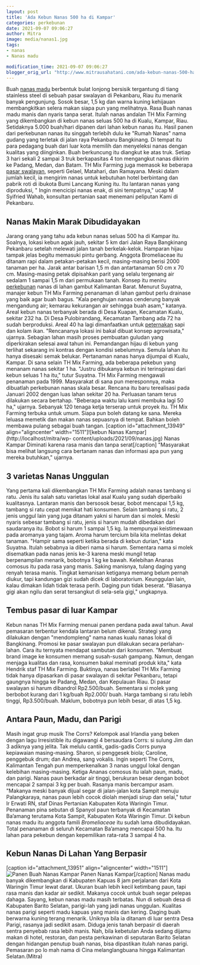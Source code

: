 ```yaml
---
layout: post
title: 'Ada Kebun Nanas 500 ha di Kampar'
categories: perkebunan
date: 2021-09-07 09:06:27
author: Mitra
image: media/nanas1.jpg
tags:
- nanas
- Nanas madu

modification_time: 2021-09-07 09:06:27
blogger_orig_url: "http://www.mitrausahatani.com/ada-kebun-nanas-500-ha-di.html"
---
```


Buah [nanas madu](https://www.mitrausahatani.com/topik/nanas-madu) berbentuk bulat
lonjong bersisik tergantung di tiang stainless steel di sebuah pasar swalayan
di Pekanbaru, Riau itu menarik banyak pengunjung. Sosok besar, 1,5 kg dan
warna kuning kehijauan membangkitkan selera makan siapa pun yang melihatnya.
Rasa Buah nanas madu manis dan nyaris tanpa serat. Itulah nanas andalan TH Mix
Farming yang dikembangkan di kebun nanas seluas 500 ha di Kualu, Kampar, Riau.
Setidaknya 5.000 buah/hari dipanen dari lahan kebun nanas itu. Hasil panen
dari perkebunan nanas itu singgah terlebih dulu ke "Rumah Nanas" nama gudang
yang terletak di jalan raya Pekanbaru Bangkinang. Di tempat itu para pedagang
buah dari luar kota memilih dan menyeleksi nanas dengan kualitas yang
diinginkan. Buah berkuncung itu diangkut ke atas truk. Setiap 3 hari sekali 2
sampai 3 truk berkapasitas 4 ton mengangkut nanas dikirim ke Padang, Medan,
dan Batam. TH Mix Farming juga memasok ke beberapa [pasar
swalayan](https://www.mitrausahatani.com/topik/pasar-swalayan), seperti Gelael,
Matahari, dan Ramayana. Meski dalam jumlah kecil, ia mengirim nanas untuk
kebutuhan hotel berbintang dan pabrik roti di ibukota Bumi Lancang Kuning itu.
Itu lantaran nanas yang diproduksi, " Ingin mencicipi nanas enak, di sini
tempatnya," ucap M Syifried Wahab, konsultan pertanian saat menemani peliputan
Kami di Pekanbaru.

## Nanas Makin Marak Dibudidayakan

Jarang orang yang tahu ada kebun nanas seluas 500 ha di Kampar itu. Soalnya,
lokasi kebun agak jauh, sekitar 5 km dari Jalan Raya Bangkinang Pekanbaru
setelah melewati jalan tanah berkelak-kelok. Hamparan hijau tampak jelas
begitu memasuki pintu gerbang. Anggota Bromeliaceae itu ditanam rapi dalam
petakan-petakan kecil, masing-masing berisi 2000 tanaman per ha. Jarak antar
barisan 1,5 m dan antartanaman 50 cm x 70 cm. Masing-masing petak dipisahkan
parit yang selalu tergenang air sedalam 1 sampai 1,5 m dari permukaan tanah.
Konsep itu meniru [perkebunan](https://www.mitrausahatani.com/perkebunan "perkebunan")
nanas di lahan gambut Kalimantan Barat. Menurut Suyatna, manajer kebun TH Mix
Farming penanaman di lahan gambut perlu drainase yang baik agar buah bagus.
"Kala penghujan nanas cenderung banyak mengandung air; kemarau kekurangan air
sehingga buah asam," katanya. Areal kebun nanas terbanyak berada di Desa
Kuapan, Kecamatan Kualu, sekitar 232 ha. Di Desa Pulobirandang, Kecamatan
Tambang ada 72 ha sudah berproduksi. Areal 40 ha lagi dimanfaatkan untuk
[peternakan](https://www.mitrausahatani.com/peternakan "peternakan") sapi dan kolam
ikan. "Rencananya lokasi ini bakal dibuat konsep agrowisata," ujarnya.
Sebagian lahan masih proses pembuatan guludan yang diperkirakan selesai awal
tahun ini. Pemandangan hijau di kebun yang terlihat sekarang ini kontras
dengan kondisi sebelumnya. Semula lahan itu hanya disesaki semak belukar.
Pertanaman nanas hanya dijumpai di Kualu, Kampar. Di sana selain TH Mix
Farming, ada beberapa pekebun yang menanam nanas sekitar 1 ha. "Justru
dibukanya kebun ini terinspirasi dari kebun seluas 1 ha itu," tutur Suyatna.
TH Mix Farming mengawali penanaman pada 1999. Masyarakat di sana pun
meresponnya, maka dibuatlah perkebunan nanas skala besar. Rencana itu baru
terealisasi pada Januari 2002 dengan luas lahan sekitar 20 ha. Perluasan tanam
terus dilakukan secara bertahap. "Beberapa waktu lalu kami membuka lagi 50
ha," ujarnya. Sebanyak 120 tenaga ketja terserap untuk proyek itu. TH Mix
Farming terbuka untuk umum. Siapa pun boleh datang ke sana. Mereka leluasa
memetik dan makan nanas sepuasnya di tempat. Bahkan boleh membawa pulang
sebagai buah tangan. [caption id="attachment_13949" align="aligncenter"
width="1511"]![kebun Nanas Kampar](http://localhost/mitra/wp-
content/uploads/2021/09/nanas.jpg) Nanas Kampar Diminati karena rasa manis dan
tanpa serat[/caption] "Masyarakat bisa melihat langsung cara bertanam nanas
dan informasi apa pun yang mereka butuhkan," ujarnya.

## 3 varietas Nanas Unggulan

Yang pertama kali dikembangkan TH Mix Farming adalah nanas tambang si ratu.
Jenis itu salah satu varietas lokal asal Kualu yang sudah diperbaiki
kualitasnya. Lantaran manis dan bersosok besar, bobot mencapai 1,5 kg, tambang
si ratu cepat memikat hati konsumen. Selain tambang si ratu, 2 jenis unggul
lain yang juga ditanam yakni si harum dan si molek. Meski nyaris sebesar
tambang si ratu, jenis si harum mudah dibedakan dari saudaranya itu. Bobot si
harum 1 sampai 1,5 kg. Ia mempunyai keistimewaan pada aromanya yang tajam.
Aroma harum tercium bila kita melintas dekat tanaman. "Hampir sama seperti
ketika berada di kebun durian," kata Suyatna. Itulah sebabnya ia diberi nama
si harum. Sementara nama si molek disematkan pada nanas jenis ke-3 karena
meski mungil tetap berpenampilan menarik, bobotnya 1 kg ke bawah. Kelebihan
Ananas comosus itu pada rasa yang manis. Saking manisnya, tulang daging yang
renyah terasa manis. Tingkat kemanisan ketiganya memang belum pernah diukur,
tapi kandungan gizi sudah dicek di laboratorium. Keunggulan lain, kalau
dimakan lidah tidak terasa perih. Daging pun tidak beserat. "Biasanya gigi
akan ngilu dan serat tersangkut di sela-sela gigi," ungkapnya.

## Tembus pasar di luar Kampar

Kebun nanas TH Mix Farming menuai panen perdana pada awal tahun. Awal
pemasaran terbentur kendala lantaran belum dikenal. Strategi yang dilakukan
dengan "mendompleng" nama nanas kualu nanas lokal di Bangkinang. Promosi ke
pasar swalayan pun dilakukan secara perlahan-lahan. Cara itu ternyata mendapat
sambutan dari konsumen. "Membuat brand image ke konsumen memang susah-susah
gampang. Namun, dengan menjaga kualitas dan rasa, konsumen bakal meminati
produk kita," kata Hendrik staf TH Mix Farming. Buktinya, nanas berlabel TH
Mix Farming tidak hanya dipasarkan di pasar swalayan di sekitar Pekanbaru,
tetapi gaungnya hingga ke Padang, Medan, dan Kepulauan Riau. Di pasar swalayan
si harum dibandrol Rp2.500/buah. Sementara si molek yang berbobot kurang dari
1 kg/buah Rp2.000/ buah. Harga tambang si ratu lebih tinggi, Rp3.500/buah.
Maklum, bobotnya pun lebih besar, di atas 1,5 kg.

## Antara Paun, Madu, dan Parigi

Masih ingat grup musik The Corrs? Kelompok asal Irlandia yang beken dengan
lagu Irresistible itu digawangi 4 bersaudara Corrs: si sulung Jim dan 3
adiknya yang jelita. Tak melulu cantik, gadis-gadis Corrs punya kepiawaian
masing-masing. Sharon, si penggesek biola; Caroline, penggebuk drum; dan
Andrea, sang vokalis. Ingin seperti The Corrs, Kalimantan Tengah pun
memperkenalkan 3 nanas unggul lokal dengan kelebihan masing-masing. Ketiga
Ananas comosus itu ialah paun, madu, dan parigi. Nanas paun berkadar air
tinggi, berukuran besar dengan bobot mencapai 2 sampai 3 kg per buah. Rasanya
manis bercampur asam. "Makanya meski banyak dijual segar di jalan-jalan kota
Sampit menuju Palangkaraya, nanas paun lebih cocok diolah menjadi sirup dan
selai," tutur Ir Erwati RN, staf Dinas Pertanian Kabupaten Kota Waringin
Timur. Penanaman pina sebutan di Spanyol paun terbanyak di Kecamatan Ba’amang
terutama Kota Sampit, Kabupaten Kota Waringin Timur. Di kebun nanas madu itu
anggota famili _Bromeliaceae_ itu sudah lama dibudidayakan. Total penanaman di
seluruh Kecamatan Ba’amang mencapai 500 ha. Itu lahan para pekebun dengan
kepemilikan rata-rata 3 sampai 4 ha.

## Kebun Nanas Di Lahan Yang Berpasir

[caption id="attachment_13951" align="aligncenter" width="1511"]![Panen Buah
Nanas Kampar](http://localhost/mitra/wp-content/uploads/2021/09/nanasd.jpg)
Panen Nanas Kampar[/caption] Nanas madu banyak dikembangkan di Kabupaten
Kapuas 8 jam perjalanan dari Kota Waringin Timur lewat darat. Ukuran buah
lebih kecil ketimbang paun, tapi rasa manis dan kadar air sedikit. Makanya
cocok untuk buah segar pelepas dahaga. Sayang, kebun nanas madu masih
terbatas. Nun di sebuah desa di Kabupaten Barito Selatan, parigi-lah yang jadi
nanas unggulan. Kualitas nanas parigi seperti madu kapuas yang manis dan
kering. Daging buah berwarna kuning terang menarik. Uniknya bila ia ditanam di
luar sentra Desa Parigi, rasanya jadi sedikit asam. Diduga jenis tanah
berpasir di daerah sentra penyebab rasa lebih manis. Nah, bila kebetulan Anda
sedang dijamu makan di hotel, restoran, dan pesta perkawinan di seputaran
Barito Selatan dengan hidangan penutup buah nanas, bisa dipastikan itulah
nanas parigi. Pemasaran po lo mah nama di Cina melanglangbuana hingga
Kalimantan Selatan.(Mitra)


